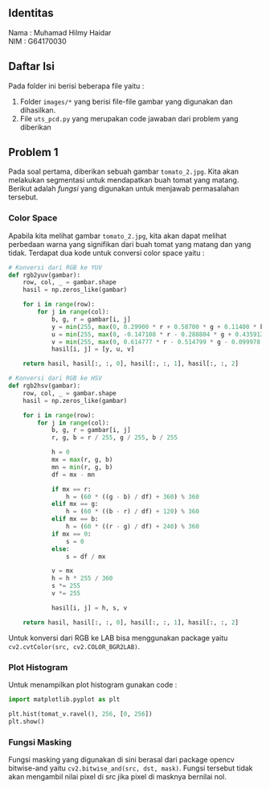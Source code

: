 ## Identitas
Nama : Muhamad Hilmy Haidar  
NIM : G64170030  

## Daftar Isi
Pada folder ini berisi beberapa file yaitu :  
1. Folder `images/*` yang berisi file-file gambar yang digunakan dan dihasilkan.  
2. File `uts_pcd.py` yang merupakan code jawaban dari problem yang diberikan  

## Problem 1
Pada soal pertama, diberikan sebuah gambar `tomato_2.jpg`. 
Kita akan melakukan segmentasi untuk mendapatkan buah tomat 
yang matang. Berikut adalah _fungsi_ yang digunakan untuk menjawab
permasalahan tersebut.  

### Color Space
Apabila kita melihat gambar `tomato_2.jpg`, kita akan dapat melihat 
perbedaan warna yang signifikan dari buah tomat yang matang dan yang tidak. Terdapat
dua kode untuk conversi color space yaitu :    
```python
# Konversi dari RGB ke YUV
def rgb2yuv(gambar):
    row, col, _ = gambar.shape
    hasil = np.zeros_like(gambar)

    for i in range(row):
        for j in range(col):
            b, g, r = gambar[i, j]
            y = min(255, max(0, 0.29900 * r + 0.58700 * g + 0.11400 * b))
            u = min(255, max(0, -0.147108 * r - 0.288804 * g + 0.435912 * b + 127.5))
            v = min(255, max(0, 0.614777 * r - 0.514799 * g - 0.099978 * b + 127.5))
            hasil[i, j] = [y, u, v]

    return hasil, hasil[:, :, 0], hasil[:, :, 1], hasil[:, :, 2]
```    
```python
# Konversi dari RGB ke HSV
def rgb2hsv(gambar):
    row, col, _ = gambar.shape
    hasil = np.zeros_like(gambar)

    for i in range(row):
        for j in range(col):
            b, g, r = gambar[i, j]
            r, g, b = r / 255, g / 255, b / 255

            h = 0
            mx = max(r, g, b)
            mn = min(r, g, b)
            df = mx - mn

            if mx == r:
                h = (60 * ((g - b) / df) + 360) % 360
            elif mx == g:
                h = (60 * ((b - r) / df) + 120) % 360
            elif mx == b:
                h = (60 * ((r - g) / df) + 240) % 360
            if mx == 0:
                s = 0
            else:
                s = df / mx

            v = mx
            h = h * 255 / 360
            s *= 255
            v *= 255

            hasil[i, j] = h, s, v

    return hasil, hasil[:, :, 0], hasil[:, :, 1], hasil[:, :, 2]
```  

Untuk konversi dari RGB ke LAB bisa menggunakan package yaitu `cv2.cvtColor(src, cv2.COLOR_BGR2LAB)`.  

### Plot Histogram
Untuk menampilkan plot histogram gunakan code :  
```python
import matplotlib.pyplot as plt

plt.hist(tomat_v.ravel(), 256, [0, 256])
plt.show()
```  

### Fungsi Masking  
Fungsi masking yang digunakan di sini berasal dari package opencv bitwise-and yaitu `cv2.bitwise_and(src, dst, mask)`. 
Fungsi tersebut tidak akan mengambil nilai pixel di src jika pixel di masknya bernilai nol.
